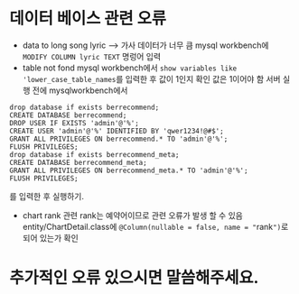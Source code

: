 # 데이터 베이스 관련 오류
- data to long song lyric
    --> 가사 데이터가 너무 큼 mysql workbench에 `MODIFY COLUMN lyric TEXT` 명렁어 입력
- table not fond 
    mysql workbench에서 `show variables like 'lower_case_table_names`를 입력한 후 값이 1인지 확인 값은 1이어야 함
서버 실행 전에 mysqlworkbench에서 
```
drop database if exists berrecommend;
CREATE DATABASE berrecommend;
DROP USER IF EXISTS 'admin'@'%';
CREATE USER 'admin'@'%' IDENTIFIED BY 'qwer1234!@#$';
GRANT ALL PRIVILEGES ON berrecommend.* TO 'admin'@'%';
FLUSH PRIVILEGES;
drop database if exists berrecommend_meta;
CREATE DATABASE berrecommend_meta;
GRANT ALL PRIVILEGES ON berrecommend_meta.* TO 'admin'@'%';
FLUSH PRIVILEGES;
```
를 입력한 후 실행하기.

- chart rank 관련 rank는 예약어이므로 관련 오류가 발생 할 수 있음
entity/ChartDetail.class에     `@Column(nullable = false, name = "`rank`")`로 되어 있는가 확인

# 추가적인 오류 있으시면 말씀해주세요.
